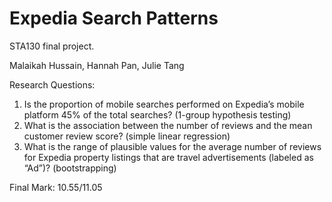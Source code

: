 # Expedia Search Patterns

STA130 final project.

Malaikah Hussain, Hannah Pan, Julie Tang

Research Questions:
1. Is the proportion of mobile searches performed on Expedia’s mobile platform 45% of the total searches? (1-group hypothesis testing)
2. What is the association between the number of reviews and the mean customer review score? (simple linear regression)
3. What is the range of plausible values for the average number of reviews for Expedia property listings that are travel advertisements (labeled as “Ad”)? (bootstrapping)

Final Mark: 10.55/11.05
